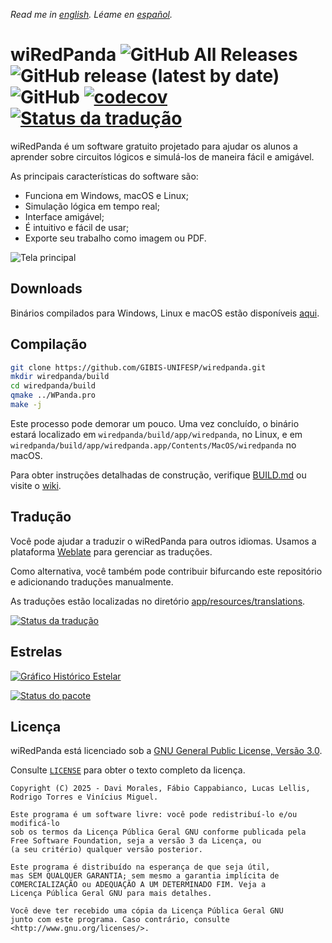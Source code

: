 _Read me in [english](README.md). Léame en [español](README_es.md)._

# wiRedPanda ![GitHub All Releases](https://img.shields.io/github/downloads/gibis-unifesp/wiredpanda/total?style=flat-square) ![GitHub release (latest by date)](https://img.shields.io/github/v/release/gibis-unifesp/wiredpanda?style=flat-square) ![GitHub](https://img.shields.io/github/license/gibis-unifesp/wiredpanda?style=flat-square) [![codecov](https://codecov.io/gh/GIBIS-UNIFESP/wiRedPanda/branch/master/graph/badge.svg?token=5YBYB4J705)](https://codecov.io/gh/GIBIS-UNIFESP/wiRedPanda) <a href="https://hosted.weblate.org/engage/wiredpanda/"><img src="https://hosted.weblate.org/widget/wiredpanda/svg-badge.svg" alt="Status da tradução" /></a>


wiRedPanda é um software gratuito projetado para ajudar os alunos a aprender sobre circuitos lógicos e simulá-los de maneira fácil e amigável.

As principais características do software são:
  - Funciona em Windows, macOS e Linux;
  - Simulação lógica em tempo real;
  - Interface amigável;
  - É intuitivo e fácil de usar;
  - Exporte seu trabalho como imagem ou PDF.

![Tela principal](https://gibis-unifesp.github.io/wiRedPanda/demo.gif)

## Downloads
Binários compilados para Windows, Linux e macOS estão disponíveis [aqui](https://github.com/GIBIS-UNIFESP/wiRedPanda/releases).

## Compilação

```bash
git clone https://github.com/GIBIS-UNIFESP/wiredpanda.git
mkdir wiredpanda/build
cd wiredpanda/build
qmake ../WPanda.pro
make -j
```

Este processo pode demorar um pouco. Uma vez concluído, o binário estará localizado em `wiredpanda/build/app/wiredpanda`, no Linux, e em `wiredpanda/build/app/wiredpanda.app/Contents/MacOS/wiredpanda` no macOS.

Para obter instruções detalhadas de construção, verifique [BUILD.md](BUILD.md) ou visite o [wiki](https://github.com/GIBIS-UNIFESP/wiRedPanda/wiki/How-to-setup-environment).

## Tradução

Você pode ajudar a traduzir o wiRedPanda para outros idiomas. Usamos a plataforma [Weblate](https://hosted.weblate.org/projects/wiredpanda/wiredpanda) para gerenciar as traduções.

Como alternativa, você também pode contribuir bifurcando este repositório e adicionando traduções manualmente.

As traduções estão localizadas no diretório [app/resources/translations](https://github.com/GIBIS-UNIFESP/wiRedPanda/tree/master/app/resources/translations).

<a href="https://hosted.weblate.org/engage/wiredpanda/">
<img src="https://hosted.weblate.org/widget/wiredpanda/wiredpanda/multi-auto.svg" alt="Status da tradução" />
</a>

## Estrelas

<a href="https://www.star-history.com/#GIBIS-UNIFESP/wiRedPanda&Date"> 
<imagem> 
<source media="(prefere esquema de cores: escuro)" srcset="https://api.star-history.com/svg?repos=GIBIS-UNIFESP/wiRedPanda&type=Date&theme=dark" /> 
<source media="(prefere esquema de cores: light)" srcset="https://api.star-history.com/svg?repos=GIBIS-UNIFESP/wiRedPanda&type=Date" /> 
<img alt="Gráfico Histórico Estelar" src="https://api.star-history.com/svg?repos=GIBIS-UNIFESP/wiRedPanda&type=Date" /> 
</imagem>
</a>

[![Status do pacote](https://repology.org/badge/vertical-allrepos/wiredpanda.svg)](https://repology.org/project/wiredpanda/versions)

## Licença

wiRedPanda está licenciado sob a [GNU General Public License, Versão 3.0](http://www.gnu.org/licenses/).

Consulte [`LICENSE`](LICENSE) para obter o texto completo da licença.
  
    Copyright (C) 2025 - Davi Morales, Fábio Cappabianco, Lucas Lellis, Rodrigo Torres e Vinícius Miguel.
    
    Este programa é um software livre: você pode redistribuí-lo e/ou modificá-lo
    sob os termos da Licença Pública Geral GNU conforme publicada pela 
	Free Software Foundation, seja a versão 3 da Licença, ou
    (a seu critério) qualquer versão posterior.
    
    Este programa é distribuído na esperança de que seja útil,
    mas SEM QUALQUER GARANTIA; sem mesmo a garantia implícita de
    COMERCIALIZAÇÃO ou ADEQUAÇÃO A UM DETERMINADO FIM. Veja a
    Licença Pública Geral GNU para mais detalhes.
    
    Você deve ter recebido uma cópia da Licença Pública Geral GNU
    junto com este programa. Caso contrário, consulte <http://www.gnu.org/licenses/>.
